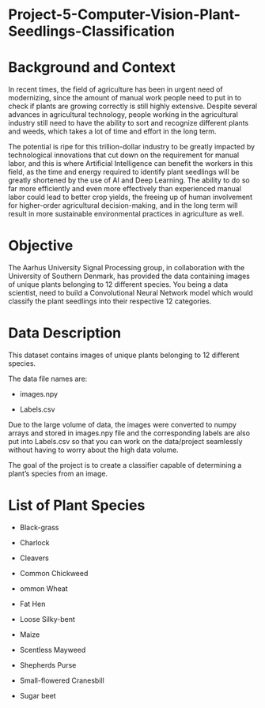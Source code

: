 # Project-5-Computer-Vision-Plant-Seedlings-Classification

# Background and Context

In recent times, the field of agriculture has been in urgent need of modernizing, since the amount of manual work people need to put in to check if plants are growing correctly is still highly extensive. Despite several advances in agricultural technology, people working in the agricultural industry still need to have the ability to sort and recognize different plants and weeds, which takes a lot of time and effort in the long term.

The potential is ripe for this trillion-dollar industry to be greatly impacted by technological innovations that cut down on the requirement for manual labor, and this is where Artificial Intelligence can benefit the workers in this field, as the time and energy required to identify plant seedlings will be greatly shortened by the use of AI and Deep Learning. The ability to do so far more efficiently and even more effectively than experienced manual labor could lead to better crop yields, the freeing up of human involvement for higher-order agricultural decision-making, and in the long term will result in more sustainable environmental practices in agriculture as well.

# Objective
The Aarhus University Signal Processing group, in collaboration with the University of Southern Denmark, has provided the data containing images of unique plants belonging to 12 different species. You being a data scientist, need to build a Convolutional Neural Network model which would classify the plant seedlings into their respective 12 categories.

# Data Description

This dataset contains images of unique plants belonging to 12 different species.

The data file names are:

* images.npy

* Labels.csv

Due to the large volume of data, the images were converted to numpy arrays and stored in images.npy file and the corresponding labels are also put into Labels.csv so that you can work on the data/project seamlessly without having to worry about the high data volume.

The goal of the project is to create a classifier capable of determining a plant’s species from an image.

# List of Plant Species

* Black-grass

* Charlock

* Cleavers

* Common Chickweed

* ommon Wheat

* Fat Hen

* Loose Silky-bent

* Maize

* Scentless Mayweed

* Shepherds Purse

* Small-flowered Cranesbill

* Sugar beet

